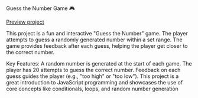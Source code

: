 Guess the Number Game 🎮

[Preview project](https://guessmynumberbybasit.netlify.app)

This project is a fun and interactive "Guess the Number" game. The player attempts to guess a randomly generated number within a set range. The game provides feedback after each guess, helping the player get closer to the correct number.

Key Features:
A random number is generated at the start of each game.
The player has 20 attempts to guess the correct number.
Feedback on each guess guides the player (e.g., "too high" or "too low").
This project is a great introduction to JavaScript programming and showcases the use of core concepts like conditionals, loops, and random number generation
